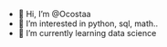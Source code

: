 - 👋 Hi, I’m @Ocostaa
- 👀 I’m interested in python, sql, math..
- 🌱 I’m currently learning data science

<!---
Ocostaa/Ocostaa is a ✨ special ✨ repository because its `README.md` (this file) appears on your GitHub profile.
You can click the Preview link to take a look at your changes.
--->
